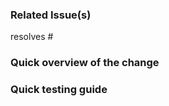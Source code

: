 ### Related Issue(s)
<!--- Add issue(s) this PR is resolving. If none, remove the line below. If multiple issues, include with multiple resolve #,-->  
resolves #


<!--- Keep empty if not applicable -->  
### Quick overview of the change


### Quick testing guide

